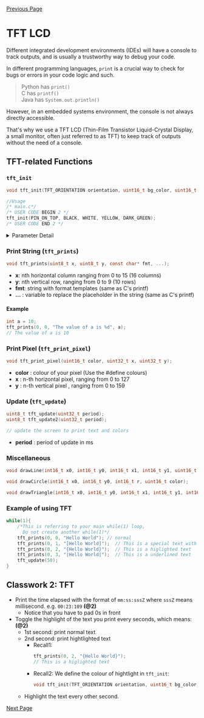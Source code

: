 [Previous Page](03-HAL_Clock.md)

# TFT LCD

Different integrated development environments (IDEs) will have a console to track outputs, and is usually a trustworthy way to debug your code.

In different programming languages, `print` is a crucial way to check for bugs or errors in your code logic and such.

> Python has `print()`\
> C has `printf()`\
> Java has `System.out.println()`

However, in an embedded systems environment, the console is not always directly accessible.

That's why we use a TFT LCD (Thin-Film Transistor Liquid-Crystal Display, a small monitor, often just referred to as TFT) to keep track of outputs without the need of a console.

## TFT-related Functions

### `tft_init`

```c
void tft_init(TFT_ORIENTATION orientation, uint16_t bg_color, uint16_t text_color, uint16_t text_color_sp, uint16_t highlight_color);

//Usage
/* main.c*/
/* USER CODE BEGIN 2 */
tft_init(PIN_ON_TOP, BLACK, WHITE, YELLOW, DARK_GREEN);
/* USER CODE END 2 */
```

<details>
    <summary>Parameter Detail</summary>

- orientation - _**Orientation of the monitor**_
- bg_color - _**Background color**_
- text_color - _**Text color**_
- text_color_sp - _**Special Text color**_ - `[]`
- highlight_color - _**Highlight color**_ - `{}`

The parameters have already been defined for you in `lcd.h` header-file. It is defined as follows:

### \* **Orientation**

```c
typedef enum {
    PIN_ON_TOP,
    PIN_ON_LEFT,
    PIN_ON_BOTTOM,
    PIN_ON_RIGHT
} TFT_ORIENTATION;
```

### \* **Colors**

You may choose one of the following colours according to your own desire for the **TFT**. Of course! You may also define new color yourself. The following are RGB565 format

```c
#define WHITE           (RGB888TO565(0xFFFFFF))
#define BLACK           (RGB888TO565(0x000000))
#define DARK_GREY       (RGB888TO565(0x555555))
#define GREY            (RGB888TO565(0xAAAAAA))
#define RED             (RGB888TO565(0xFF0000))
#define DARK_RED        (RGB888TO565(0x800000))
#define ORANGE          (RGB888TO565(0xFF9900))
#define YELLOW          (RGB888TO565(0xFFFF00))
#define GREEN           (RGB888TO565(0x00FF00))
#define DARK_GREEN      (RGB888TO565(0x00CC00))
#define BLUE            (RGB888TO565(0x0000FF))
#define BLUE2           (RGB888TO565(0x202060))
#define SKY_BLUE        (RGB888TO565(0x11CFFF))
#define CYAN            (RGB888TO565(0x8888FF))
#define PURPLE          (RGB888TO565(0x00AAAA))
#define PINK            (RGB888TO565(0xC71585))
#define GRAYSCALE(S)    (2113*S)
```

### **Example:**

```c
void tft_init(TFT_ORIENTATION orientation, uint16_t bg_color, uint16_t text_color, uint16_t text_color_sp, uint16_t highlight_color);
/*
 * Initialisation Example
 *
 * Orientation : Pin_on_top
 * Background color : black
 * Text color : white
 * Special Text color : red
 * Highlight color : dark green
 */

tft_init(PIN_ON_TOP, BLACK, WHITE, RED, DARK_GREEN);
```

</details>

### **Print String** (`tft_prints`)

```c
void tft_prints(uint8_t x, uint8_t y, const char* fmt, ...);
```

- **x**: nth horizontal column ranging from 0 to 15 (16 columns)
- **y**: nth vertical row, ranging from 0 to 9 (10 rows)
- **fmt**: string with format templates (same as C's printf)
- **...** : variable to replace the placeholder in the string (same as C's printf)

#### Example

```c
int a = 10;
tft_prints(0, 0, "The value of a is %d", a);
// The value of a is 10
```

### **Print Pixel** (`tft_print_pixel`)

```c
void tft_print_pixel(uint16_t color, uint32_t x, uint32_t y);
```

- **color** : colour of your pixel (Use the #define colours)
- **x** : n-th horizontal pixel, ranging from 0 to 127
- **y** : n-th vertical pixel , ranging from 0 to 159

### **Update** (`tft_update`)

```c
uint8_t tft_update(uint32_t period);
uint8_t tft_update2(uint32_t period);

// update the screen to print text and colors
```

- **period** : period of update in ms

### **Miscellaneous**

```c
void drawLine(int16_t x0, int16_t y0, int16_t x1, int16_t y1, uint16_t color);

void drawCircle(int16_t x0, int16_t y0, int16_t r, uint16_t color);

void drawTriangle(int16_t x0, int16_t y0, int16_t x1, int16_t y1, int16_t x2, int16_t y2, uint16_t color)
```

### **Example of using TFT**

```c
while(1){
    /*This is referring to your main while(1) loop,
      Do not create another while(1)*/
    tft_prints(0, 0, "Hello World"); // normal
    tft_prints(0, 1, "[Hello World]");  // This is a special text with differnt color
    tft_prints(0, 2, "{Hello World}");  // This is a higlighted text
    tft_prints(0, 3, "|Hello World|");  // This is a underlined text
    tft_update(50);
}
```

## Classwork 2: TFT

- Print the time elapsed with the format of `mm:ss:sssZ` where `sssZ` means millisecond. e.g. `00:23:109` **(@2)**
    - Notice that you have to pad 0s in front
- Toggle the highlight of the text you print every seconds, which means: **(@2)**
  - 1st second: print normal text
  - 2nd second: print hightlighted text
    - Recall1: 
      ```c
      tft_prints(0, 2, "{Hello World}");  
      // This is a higlighted text
      ```
    - Recall2: We define the colour of hightlight in `tft_init`:
      ```c
      void tft_init(TFT_ORIENTATION orientation, uint16_t bg_color, uint16_t text_color, uint16_t text_color_sp, uint16_t highlight_color);
      ```
  - Highlight the text every other second.

[Next Page](Homework.md)
